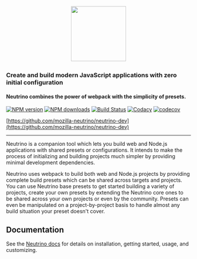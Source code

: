 <h1><p align="center"><a href="https://neutrino.js.org"><img src="https://raw.githubusercontent.com/mozilla-neutrino/neutrino-dev/master/docs/assets/logo.png" height="150"></a></p></h1>

### Create and build modern JavaScript applications with zero initial configuration
#### Neutrino combines the power of webpack with the simplicity of presets.

[![NPM version][npm-image]][npm-url]
[![NPM downloads][npm-downloads]][npm-url]
[![Build Status][travis-image]][travis-url]
[![Codacy][codacy-image]][codacy-url]
[![codecov][codecov-image]][codecov-url]

[https://github.com/mozilla-neutrino/neutrino-dev](https://github.com/mozilla-neutrino/neutrino-dev)

---

Neutrino is a companion tool which lets you build web and Node.js applications with shared presets or configurations. 
It intends to make the process of initializing and building projects much simpler by providing minimal development
dependencies.

Neutrino uses webpack to build both web and Node.js projects by providing complete build presets which can be shared
across targets and projects. You can use Neutrino base presets to get started building a variety of projects, create
your own presets by extending the Neutrino core ones to be shared across your own projects or even by the community.
Presets can even be manipulated on a project-by-project basis to handle almost any build situation your preset doesn't
cover.

## Documentation

See the [Neutrino docs](https://neutrino.js.org/)
for details on installation, getting started, usage, and customizing.

[npm-image]: https://img.shields.io/npm/v/neutrino.svg
[npm-downloads]: https://img.shields.io/npm/dt/neutrino.svg
[npm-url]: https://npmjs.org/package/neutrino
[travis-image]: https://travis-ci.org/mozilla-neutrino/neutrino-dev.svg?branch=master
[travis-url]: https://travis-ci.org/mozilla-neutrino/neutrino-dev
[codacy-image]: https://api.codacy.com/project/badge/Grade/8717707007704c929de39ec20b7b0542
[codacy-url]: https://www.codacy.com/app/Neutrino/neutrino-dev?utm_source=github.com&utm_medium=referral&utm_content=mozilla-neutrino/neutrino-dev&utm_campaign=badger
[codecov-image]: https://codecov.io/gh/mozilla-neutrino/neutrino-dev/branch/master/graph/badge.svg
[codecov-url]: https://codecov.io/gh/mozilla-neutrino/neutrino-dev
